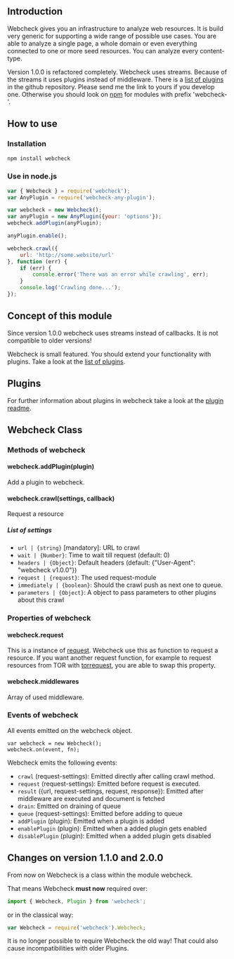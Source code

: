 ## Introduction
Webcheck gives you an infrastructure to analyze web resources. It is build very generic for supporting a wide range of
possible use cases. You are able to analyze a single page, a whole domain or even everything connected to one or more
seed resources. You can analyze every content-type.

Version 1.0.0 is refactored completely. Webcheck uses streams. Because of the streams it uses plugins instead of
middleware. There is a [list of plugins](https://github.com/atd-schubert/node-webcheck/blob/master/PLUGINS.md)
in the github repository. Please send me the link to yours if you develop one. Otherwise you should look on
[npm](https://www.npmjs.com/) for modules with prefix 'webcheck-'.

## How to use

### Installation

```bash
npm install webcheck
```

### Use in node.js

```js
var { Webcheck } = require('webcheck');
var AnyPlugin = require('webcheck-any-plugin');

var webcheck = new Webcheck();
var anyPlugin = new AnyPlugin({your: 'options'});
webcheck.addPlugin(anyPlugin);

anyPlugin.enable();

webcheck.crawl({
    url: 'http://some.website/url'
}, function (err) {
    if (err) {
        console.error('There was an error while crawling', err);
    }
    console.log('Crawling done...');
});
```

## Concept of this module
Since version 1.0.0 webcheck uses streams instead of callbacks. It is not compatible to older versions!

Webcheck is small featured. You should extend your functionality with plugins. Take a look at the
[list of plugins](https://github.com/atd-schubert/node-webcheck/blob/master/PLUGINS.md).

## Plugins

For further information about plugins in webcheck take a look at the [plugin readme](PLUGINS.md).

## Webcheck Class
### Methods of webcheck
#### webcheck.addPlugin(plugin)

Add a plugin to webcheck.

#### webcheck.crawl(settings, callback)

Request a resource

##### List of settings

* `url | {string}` [mandatory]: URL to crawl
* `wait | {Number}`: Time to wait till request (default: 0)
* `headers | {Object}`: Default headers (default: {"User-Agent": "webcheck v1.0.0"})
* `request | {request}`: The used request-module
* `immediately | {boolean}`: Should the crawl push as next one to queue.
* `parameters | {Object}`: A object to pass parameters to other plugins about this crawl

### Properties of webcheck

#### webcheck.request

This is a instance of [request](https://github.com/request/request). Webcheck use this as function to request a
resource. If you want another request function, for example to request resources from TOR with
[torrequest](https://github.com/atd-schubert/torrequest), you are able to swap this property.

#### webcheck.middlewares

Array of used middleware.

### Events of webcheck

All events emitted on the webcheck object.

    var webcheck = new Webcheck();
    webcheck.on(event, fn);

Webcheck emits the following events:

- `crawl` (request-settings): Emitted directly after calling crawl method.
- `request` (request-settings): Emitted before request is executed.
- `result` ({url, request-settings, request, response}): Emitted after middleware are executed and document is fetched
- `drain`: Emitted on draining of queue
- `queue` (request-settings): Emitted before adding to queue
- `addPlugin` (plugin): Emitted when a plugin is added
- `enablePlugin` (plugin): Emitted when a added plugin gets enabled
- `disablePlugin` (plugin): Emitted when a added plugin gets disabled

## Changes on version 1.1.0 and 2.0.0
From now on Webcheck is a class within the module webcheck.

That means Webcheck **must now** required over:

```ts
import { Webcheck, Plugin } from 'webcheck';
```

or in the classical way:

```js
var Webcheck = require('webcheck').Webcheck;
```

It is no longer possible to require Webcheck the old way! That could also cause incompatibilities with older Plugins.
